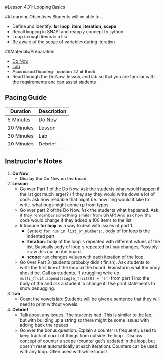 #Lesson 4.01: Looping Basics

##Learning Objectives
Students will be able to...

* Define and identify: **for loop**, **item**, **iteration**, **scope**
* Recall looping in SNAP! and reapply concept to python 
* Loop through items in a list
* Be aware of the scope of variables during iteration 

##Materials/Preparation
* [Do Now]
* [Lab]
* Associated Reading - section 4.1 of Book
*  Read through the Do Now, lesson, and lab so that you are familiar with the requirements and can assist students

## Pacing Guide
| **Duration**   | **Description** |
| ---------- | ----------- |
| 5 Minutes  | Do Now      |
| 10 Minutes | Lesson      |
| 30 Minutes | Lab         |
| 10 Minutes | Debrief     |

## Instructor's Notes

1. **Do Now**
    * Display the Do Now on the board
2. **Lesson**
	* Go over Part 1 of the Do Now. Ask the students what would happen if the list got much larger? (if they say they would write down a lot of code. ask how readable that might be. how long would it take to write. what bugs might come up from typos.)
	* Go over part 2 of the Do Now. Ask the students what happened. Ask if they remember something similar from SNAP! And ask how the code would change if they added a 100 items to the list 
	* Introduce **for loop** as a way to deal with issues of part 1. 
		* Syntax: `for num in list_of_numbers:`. body of for loop is the indented part
		* **Iteration**: body of the loop is repeated with different values of the list. Basically body of loop is repeated but `num` changes. Possibly draw this out on the board. 
		* **scope**: `num` changes values with each iteration of the loop. 
	* Go Over Part 3 (students probably didn't finish). Ask students to write the first line of the loop on the board. Brainstorm what the body should be. Call on students. If struggling write up `multi_fruit.append(single_fruit[0] + 's')` from part 1 into the body of the  and ask a student to change it. Use print statements to show debugging. 
3. **Lab**
	* Count the vowels lab: Students will be given a sentence that they will need to print without vowels. 
4. **Debrief**
	* Talk about any issues. The students had. This is similar to the lab, but with building up a string so there might be some issues with adding back the spaces
	* Go over the bonus question. Explain a counter is frequently used to keep track of count of things from outside the loop . Discuss concept of counter's scope (counter get's updated in the loop, but doesn't reset automatically at each iteration). Counters can be used with any loop. Often used with while loops!



[Do Now]: do_now.md
[Lab]: lab.md
